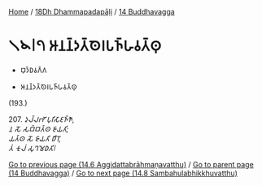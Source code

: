 
[Home](/) / [18Dh Dhammapadapāḷi](...md) / [14 Buddhavagga](../18Dh/14.md)

# 𑁧𑁪𑁇𑁭 𑀆𑀦𑀦𑁆𑀤𑀢𑁆𑀣𑁂𑀭𑀧𑀜𑁆𑀳𑀯𑀢𑁆𑀣𑀼

* 𑀩𑀼𑀤𑁆𑀥𑀯𑀕𑁆𑀕

* 𑀆𑀦𑀦𑁆𑀤𑀢𑁆𑀣𑁂𑀭𑀧𑀜𑁆𑀳𑀯𑀢𑁆𑀣𑀼

(193.)

207\. _𑀤𑀼𑀮𑁆𑀮𑀪𑁄 𑀧𑀼𑀭𑀺𑀲𑀸𑀚𑀜𑁆𑀜𑁄,_  
_𑀦 𑀲𑁄 𑀲𑀩𑁆𑀩𑀢𑁆𑀣 𑀚𑀸𑀬𑀢𑀺;_  
_𑀬𑀢𑁆𑀣 𑀲𑁄 𑀚𑀸𑀬𑀢𑀺 𑀥𑀻𑀭𑁄,_  
_𑀢𑀁 𑀓𑀼𑀮𑀁 𑀲𑀼𑀔𑀫𑁂𑀥𑀢𑀺𑁇_  


[Go to previous page (14.6 Aggidattabrāhmaṇavatthu)](14.6.md) / [Go to parent page (14 Buddhavagga)](../18Dh/14.md) / [Go to next page (14.8 Sambahulabhikkhuvatthu)](14.8.md)


